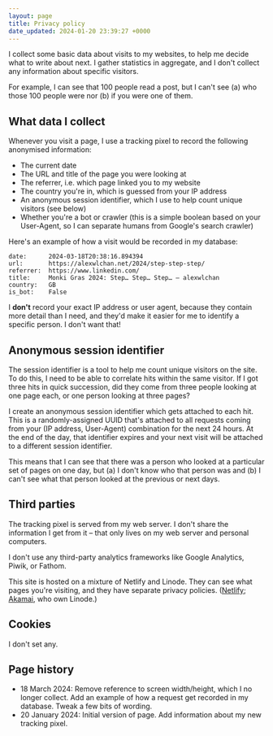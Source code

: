 ```yaml
---
layout: page
title: Privacy policy
date_updated: 2024-01-20 23:39:27 +0000
---
```

I collect some basic data about visits to my websites, to help me decide what to write about next.
I gather statistics in aggregate, and I don't collect any information about specific visitors.

For example, I can see that 100 people read a post, but I can't see (a) who those 100 people were nor (b) if you were one of them.

## What data I collect

Whenever you visit a page, I use a tracking pixel to record the following anonymised information:

*   The current date
*   The URL and title of the page you were looking at
*   The referrer, i.e. which page linked you to my website
*   The country you're in, which is guessed from your IP address
*   An anonymous session identifier, which I use to help count unique visitors (see below)
*   Whether you're a bot or crawler (this is a simple boolean based on your User-Agent, so I can separate humans from Google's search crawler)

Here's an example of how a visit would be recorded in my database:

```
date:      2024-03-18T20:38:16.894394
url:       https://alexwlchan.net/2024/step-step-step/
referrer:  https://www.linkedin.com/
title:     Monki Gras 2024: Step… Step… Step… – alexwlchan
country:   GB
is_bot:    False
```

I **don't** record your exact IP address or user agent, because they contain more detail than I need, and they'd make it easier for me to identify a specific person.
I don't want that!


## Anonymous session identifier

The session identifier is a tool to help me count unique visitors on the site.
To do this, I need to be able to correlate hits within the same visitor.
If I got three hits in quick succession, did they come from three people looking at one page each, or one person looking at three pages?

I create an anonymous session identifier which gets attached to each hit.
This is a randomly-assigned UUID that's attached to all requests coming from your (IP address, User-Agent) combination for the next 24 hours.
At the end of the day, that identifier expires and your next visit will be attached to a different session identifier.

This means that I can see that there was a person who looked at a particular set of pages on one day, but (a) I don't know who that person was and (b) I can't see what that person looked at the previous or next days.

## Third parties

The tracking pixel is served from my web server.
I don't share the information I get from it – that only lives on my web server and personal computers.

I don't use any third-party analytics frameworks like Google Analytics, Piwik, or Fathom.

This site is hosted on a mixture of Netlify and Linode.
They can see what pages you're visiting, and they have separate privacy policies.
([Netlify](https://www.netlify.com/privacy/); [Akamai](https://www.akamai.com/legal/privacy-statement), who own Linode.)

## Cookies

I don't set any.

## Page history

*   18 March 2024:
    Remove reference to screen width/height, which I no longer collect.
    Add an example of how a request get recorded in my database.
    Tweak a few bits of wording.
*   20 January 2024: Initial version of page. Add information about my new tracking pixel.
